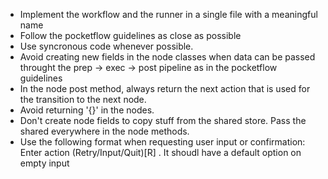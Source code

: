 - Implement the workflow and the runner in a single file with a meaningful name 
- Follow the pocketflow guidelines as close as possible
- Use syncronous code whenever possible.
- Avoid creating new fields in the node classes when data can be passed throught the prep -> exec -> post pipeline as in the pocketflow guidelines
- In the node post method, always return the next action that is used for the transition to the next node.
- Avoid returning '{}' in the nodes.
- Don't create node fields to copy stuff from the shared store. Pass the shared everywhere in the node methods.
- Use the following format when requesting user input or confirmation: Enter action (Retry/Input/Quit)[R] . It shoudl have a default option on empty input